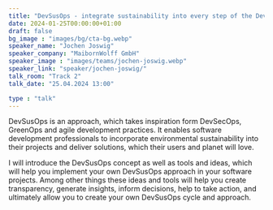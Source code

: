 ```yaml
---
title: "DevSusOps - integrate sustainability into every step of the DevOps-Cycle 🇬🇧"
date: 2024-01-25T00:00:00+01:00
draft: false
bg_image : "images/bg/cta-bg.webp"
speaker_name: "Jochen Joswig"
speaker_company: "MaibornWolff GmbH"
speaker_image : "images/teams/jochen-joswig.webp"
speaker_link: "speaker/jochen-joswig/"
talk_room: "Track 2"
talk_date: "25.04.2024 13:00"

type : "talk"
---
```


DevSusOps is an approach, which takes inspiration form DevSecOps, GreenOps and agile development practices. It enables software development professionals to incorporate environmental sustainability into their projects and deliver solutions, which their users and planet will love.

I will introduce the DevSusOps concept as well as tools and ideas, which will help you implement your own DevSusOps approach in your software projects. Among other things these ideas and tools will help you create transparency, generate insights, inform decisions, help to take action, and ultimately allow you to create your own DevSusOps cycle and approach.


